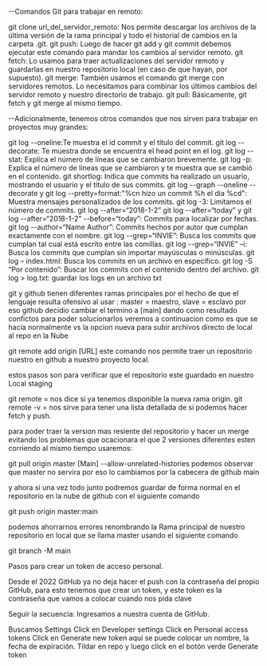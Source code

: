 --Comandos Git para trabajar en remoto:

git clone url_del_servidor_remoto: Nos permite descargar los archivos de la última versión de la rama principal y todo el historial de cambios en la carpeta .git.
git push: Luego de hacer git add y git commit debemos ejecutar este comando para mandar los cambios al servidor remoto.
git fetch: Lo usamos para traer actualizaciones del servidor remoto y guardarlas en nuestro repositorio local (en caso de que hayan, por supuesto).
git merge: También usamos el comando git merge con servidores remotos. Lo necesitamos para combinar los últimos cambios del servidor remoto y nuestro directorio de trabajo.
git pull: Básicamente, git fetch y git merge al mismo tiempo.

--Adicionalmente, tenemos otros comandos que nos sirven para trabajar en proyectos muy grandes:

git log --oneline:Te muestra el id commit y el título del commit.
git log --decorate: Te muestra donde se encuentra el head point en el log.
git log --stat: Explica el número de líneas que se cambiaron brevemente.
git log -p: Explica el número de líneas que se cambiaron y te muestra que se cambió en el contenido.
git shortlog: Indica que commits ha realizado un usuario, mostrando el usuario y el título de sus commits.
git log --graph --oneline --decorate y
git log --pretty=format:"%cn hizo un commit %h el dia %cd": Muestra mensajes personalizados de los commits.
git log -3: Limitamos el número de commits.
git log --after=“2018-1-2”
git log --after=“today” y
git log --after=“2018-1-2” --before=“today”: Commits para localizar por fechas.
git log --author=“Name Author”: Commits hechos por autor que cumplan exactamente con el nombre.
git log --grep=“INVIE”: Busca los commits que cumplan tal cual está escrito entre las comillas.
git log --grep=“INVIE” –i: Busca los commits que cumplan sin importar mayúsculas o minúsculas.
git log – index.html: Busca los commits en un archivo en específico.
git log -S “Por contenido”: Buscar los commits con el contenido dentro del archivo.
git log > log.txt: guardar los logs en un archivo txt

git y github tienen diferentes ramas principales por el hecho de que el lenguaje resulta
ofensivo al usar : master = maestro, slave = esclavo por eso github decidio cambiar el termino a [main] dando como resultado confictos para poder solucionarlos veremos a continuacion como es que se hacia normalmente vs la opcion nueva para subir archivos directo de local al repo en la Nube

git remote add origin [URL]
este comando nos permite traer un repositorio nuestro en github a nuestro proyecto local.

estos pasos son para verificar que el repositorio este guardado en nuestro Local staging

git remote = nos dice si ya tenemos disponible la nueva rama origin.
git remote -v = nos sirve para tener una lista detallada de si podemos hacer fetch y push.

para poder traer la version mas resiente del repositorio y hacer un merge evitando los problemas que ocacionara el que 2 versiones diferentes esten corriendo al mismo tiempo usaremos:

git pull origin master [Main] --allow-unrelated-histories
podemos observar que master no servira por eso lo cambiamos por la cabecera de github main

y ahora si una vez todo junto podremos guardar de forma normal en el repositorio en la nube de github con el siguiente comando

git push origin master:main


podemos ahorrarnos errores renombrando la Rama principal de nuestro repositorio en local que se llama master usando el siguiente comando

git branch -M main

Pasos para crear un token de acceso personal.

Desde el 2022 GitHub ya no deja hacer el push con la contraseña del propio GitHub, para esto tenemos que crear un token, y este token es la contraseña que vamos a colocar cuando nos pida clave

Seguir la secuencia: Ingresamos a nuestra cuenta de GitHub.

Buscamos Settings
Click en Developer settings
Click en Personal access tokens
Click en Generate new token aquí se puede colocar un nombre, la fecha de expiración.
Tildar en repo y luego click en el botón verde Generate token